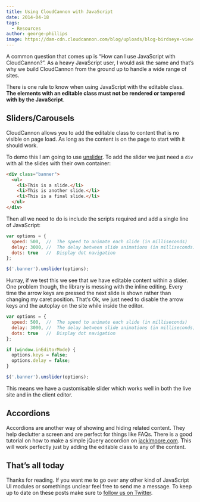 ```yaml
---
title: Using CloudCannon with JavaScript
date: 2014-04-18
tags:
  - Resources
author: george-phillips
image: https://dam-cdn.cloudcannon.com/blog/uploads/blog-birdseye-view-laptop-work.jpg
---
```


A common question that comes up is “How can I use JavaScript with CloudCannon?”. As a heavy JavaScript user, I would ask the same and that’s why we build CloudCannon from the ground up to handle a wide range of sites.

There is one rule to know when using JavaScript with the editable class. **The elements with an editable class must not be rendered or tampered with by the JavaScript**.

## Sliders/Carousels

CloudCannon allows you to add the editable class to content that is no visible on page load. As long as the content is on the page to start with it should work.

To demo this I am going to use [unslider](http://unslider.com/). To add the slider we just need a `div` with all the slides with their own container:

```html
<div class="banner">
  <ul>
    <li>This is a slide.</li>
    <li>This is another slide.</li>
    <li>This is a final slide.</li>
  </ul>
</div>
```

Then all we need to do is include the scripts required and add a single line of JavaScript:

```javascript
var options = {
  speed: 500,  //  The speed to animate each slide (in milliseconds)
  delay: 3000, //  The delay between slide animations (in milliseconds)
  dots: true   //  Display dot navigation
};

$('.banner').unslider(options);
```

Hurray, if we test this we see that we have editable content within a slider. One problem though, the library is messing with the inline editing. Every time the arrow keys are pressed the next slide is shown rather than changing my caret position. That’s Ok, we just need to disable the arrow keys and the autoplay on the site while inside the editor.

```javascript
var options = {
  speed: 500,  //  The speed to animate each slide (in milliseconds)
  delay: 3000, //  The delay between slide animations (in milliseconds)
  dots: true   //  Display dot navigation
};

if (window.inEditorMode) {
  options.keys = false;
  options.delay = false;
}

$('.banner').unslider(options);
```

This means we have a customisable slider which works well in both the live site and in the client editor.

## Accordions

Accordions are another way of showing and hiding related content. They help declutter a screen and are perfect for things like FAQs. There is a good tutorial on how to make a simple jQuery accordion on [jacklmoore.com](http://www.jacklmoore.com/notes/jquery-accordion-tutorial/). This will work perfectly just by adding the editable class to any of the content.

## That’s all today

Thanks for reading. If you want me to go over any other kind of JavaScript UI modules or somethings unclear feel free to send me a message. To keep up to date on these posts make sure to [follow us on Twitter](https://twitter.com/CloudCannon).